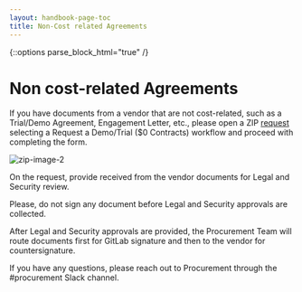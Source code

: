 ```yaml
---
layout: handbook-page-toc
title: Non-Cost related Agreements
---
```


{::options parse_block_html="true" /}

<link rel="stylesheet" type="text/css" href="/stylesheets/biztech.css" />

# Non cost-related Agreements


If you have documents from a vendor that are not cost-related, such as a Trial/Demo Agreement, Engagement Letter, etc., please open a ZIP [request](https://gitlab.ziphq.com/create-workflow-request) selecting a Request a Demo/Trial ($0 Contracts) workflow and proceed with completing the form.

![zip-image-2](/handbook/finance/procurement/trial-agreement/ZIP-Start-Request.png)

On the request, provide received from the vendor documents for Legal and Security review.

Please, do not sign any document before Legal and Security approvals are collected.

After Legal and Security approvals are provided, the Procurement Team will route documents first for GitLab signature and then to the vendor for countersignature.

If you have any questions, please reach out to Procurement through the #procurement Slack channel.


